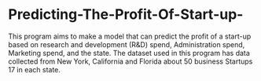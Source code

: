 # Predicting-The-Profit-Of-Start-up-
This program aims to make a model that can predict the profit of a start-up based on research and development (R&amp;D) spend, Administration spend, Marketing spend, and the state. The dataset used in this program has data collected from New York, California and Florida about 50 business Startups 17 in each state.
